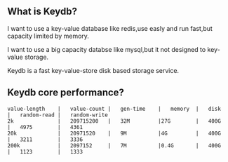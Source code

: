 What is Keydb?
--------------

I want to use a key-value database like redis,use easly and run fast,but capacity limited by memory.

I want to use a big capacity databse like mysql,but it not designed to key-value storage.

Keydb is a fast key-value-store disk based storage service.




Keydb core performance? 
--------------

    value-length	|	value-count	|	gen-time	|	memory	|	disk	|	random-read	|	random-write
    2k				|	209715200	|	32M			|27G		|	400G	|	4975		|	4361
    20k				|	20971520	|	9M			|4G			|	400G	|	3211		|	3336
    200k			|	2097152		|	7M			|0.4G		|	400G	|	1123		|	1333

